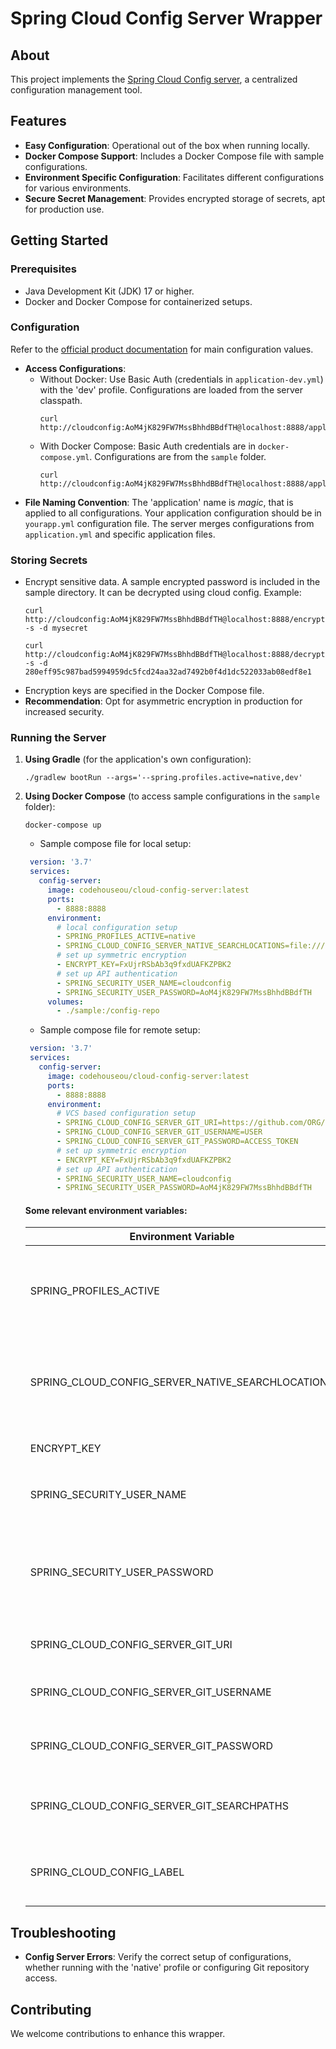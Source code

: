 # Spring Cloud Config Server Wrapper

## About
This project implements the [Spring Cloud Config server](https://docs.spring.io/spring-cloud-config/docs/current/reference/html/), a centralized configuration management tool.

## Features
- **Easy Configuration**: Operational out of the box when running locally.
- **Docker Compose Support**: Includes a Docker Compose file with sample configurations.
- **Environment Specific Configuration**: Facilitates different configurations for various environments.
- **Secure Secret Management**: Provides encrypted storage of secrets, apt for production use.

## Getting Started

### Prerequisites
- Java Development Kit (JDK) 17 or higher.
- Docker and Docker Compose for containerized setups.

### Configuration
Refer to the [official product documentation](https://docs.spring.io/spring-cloud-config/docs/current/reference/html/#_spring_cloud_config_server) for main configuration values.

- **Access Configurations**:
   - Without Docker: Use Basic Auth (credentials in `application-dev.yml`) with the 'dev' profile. Configurations are loaded from the server classpath.
     ```shell
     curl http://cloudconfig:AoM4jK829FW7MssBhhdBBdfTH@localhost:8888/application/dev
     ```
   - With Docker Compose: Basic Auth credentials are in `docker-compose.yml`. Configurations are from the `sample` folder.
     ```shell
     curl http://cloudconfig:AoM4jK829FW7MssBhhdBBdfTH@localhost:8888/application/dev/someenv
     ```
- **File Naming Convention**: The 'application' name is *magic*, that is applied to all configurations. Your application configuration should be in ```yourapp.yml``` configuration file. The server merges configurations from `application.yml` and specific application files.

### Storing Secrets
- Encrypt sensitive data. A sample encrypted password is included in the sample directory. It can be decrypted using cloud config. Example:
   ```shell
   curl http://cloudconfig:AoM4jK829FW7MssBhhdBBdfTH@localhost:8888/encrypt -s -d mysecret
   ```
   ```shell
   curl http://cloudconfig:AoM4jK829FW7MssBhhdBBdfTH@localhost:8888/decrypt -s -d 280eff95c987bad5994959dc5fcd24aa32ad7492b0f4d1dc522033ab08edf8e1
   ```
- Encryption keys are specified in the Docker Compose file.
- **Recommendation**: Opt for asymmetric encryption in production for increased security.

### Running the Server

1. **Using Gradle** (for the application's own configuration):
   ```shell
   ./gradlew bootRun --args='--spring.profiles.active=native,dev'
   ```

2. **Using Docker Compose** (to access sample configurations in the `sample` folder):
   ```shell
   docker-compose up
   ```
    - Sample compose file for local setup:
   ```yaml
    version: '3.7'
    services:
      config-server:
        image: codehouseou/cloud-config-server:latest
        ports:
          - 8888:8888
        environment:
          # local configuration setup
          - SPRING_PROFILES_ACTIVE=native
          - SPRING_CLOUD_CONFIG_SERVER_NATIVE_SEARCHLOCATIONS=file:///config-repo #make the volume is mounted
          # set up symmetric encryption
          - ENCRYPT_KEY=FxUjrRSbAb3q9fxdUAFKZPBK2
          # set up API authentication
          - SPRING_SECURITY_USER_NAME=cloudconfig
          - SPRING_SECURITY_USER_PASSWORD=AoM4jK829FW7MssBhhdBBdfTH
        volumes:
          - ./sample:/config-repo
      ```
    - Sample compose file for remote setup:
   ```yaml
    version: '3.7'
    services:
      config-server:
        image: codehouseou/cloud-config-server:latest
        ports:
          - 8888:8888
        environment:
          # VCS based configuration setup
          - SPRING_CLOUD_CONFIG_SERVER_GIT_URI=https://github.com/ORG/REPO.git
          - SPRING_CLOUD_CONFIG_SERVER_GIT_USERNAME=USER
          - SPRING_CLOUD_CONFIG_SERVER_GIT_PASSWORD=ACCESS_TOKEN
          # set up symmetric encryption
          - ENCRYPT_KEY=FxUjrRSbAb3q9fxdUAFKZPBK2
          # set up API authentication
          - SPRING_SECURITY_USER_NAME=cloudconfig
          - SPRING_SECURITY_USER_PASSWORD=AoM4jK829FW7MssBhhdBBdfTH
      ```
   #### Some relevant environment variables:

   | Environment Variable                               | Description                                                                                    |
   |----------------------------------------------------|------------------------------------------------------------------------------------------------|
   | SPRING_PROFILES_ACTIVE                             | The active profiles. The `native` profile is required for local setups. Omit when using GIT    |
   | SPRING_CLOUD_CONFIG_SERVER_NATIVE_SEARCHLOCATIONS  | The location of the configuration files. The `file://` prefix is required for local setups.    |
   | ENCRYPT_KEY                                        | The encryption key.                                                                            |
   | SPRING_SECURITY_USER_NAME                          | The username for Basic Auth. Default: `user`                                                   |
   | SPRING_SECURITY_USER_PASSWORD                      | The password for Basic Auth. Default: random password generated by Spring Boot, found in logs. |
   | SPRING_CLOUD_CONFIG_SERVER_GIT_URI                 | The Git repository URI.                                                                        |
   | SPRING_CLOUD_CONFIG_SERVER_GIT_USERNAME            | The username for Git repository access.                                                        |
   | SPRING_CLOUD_CONFIG_SERVER_GIT_PASSWORD            | The password for Git repository access.                                                        |
   | SPRING_CLOUD_CONFIG_SERVER_GIT_SEARCHPATHS         | The search paths in Git repository, for configurations in a subfolder.                         |
   | SPRING_CLOUD_CONFIG_LABEL                          | The Git branch or tag name. Default: master                                                    |

## Troubleshooting
- **Config Server Errors**: Verify the correct setup of configurations, whether running with the 'native' profile or configuring Git repository access.

## Contributing
We welcome contributions to enhance this wrapper.
